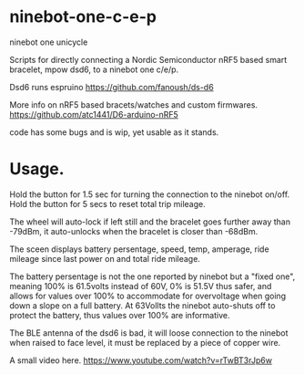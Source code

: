 # ninebot-one-c-e-p
ninebot one unicycle

Scripts for directly connecting a Nordic Semiconductor nRF5 based smart bracelet, mpow dsd6, to a ninebot one c/e/p.

Dsd6 runs espruino https://github.com/fanoush/ds-d6

More info on nRF5 based bracets/watches and custom firmwares.
https://github.com/atc1441/D6-arduino-nRF5


code has some bugs and is wip, yet usable as it stands. 
# Usage.

Hold the button for 1.5 sec for turning the connection to the ninebot on/off.
Hold the button for 5 secs to reset total trip mileage.

The wheel will auto-lock if left still and the bracelet goes further away than -79dBm, it auto-unlocks when the bracelet is closer than -68dBm. 

The sceen displays battery persentage, speed, temp, amperage, ride mileage since last power on and total ride mileage.

The battery persentage is not the one reported by ninebot but a "fixed one", meaning 100% is 61.5volts instead of 60V, 0% is 51.5V thus safer, and allows for values over 100% to accommodate for overvoltage when going down a slope on a full battery. At 63Vollts the ninebot auto-shuts off to protect the battery, thus values over 100% are informative. 

The BLE antenna of the dsd6 is bad, it will loose connection to the ninebot when raised to face level, it must be replaced by a piece of copper wire.

A small video here. https://www.youtube.com/watch?v=rTwBT3rJp6w
